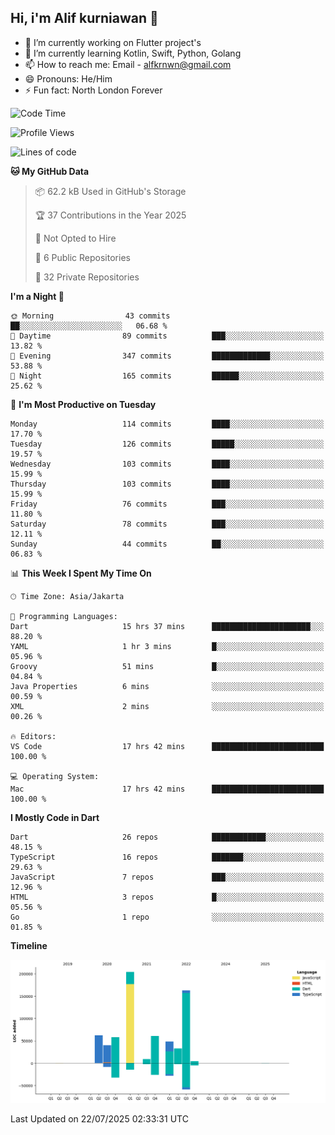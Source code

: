 ## Hi, i'm Alif kurniawan 👋

- 🔭 I’m currently working on Flutter project's
- 🌱 I’m currently learning Kotlin, Swift, Python, Golang
- 📫 How to reach me: Email - alfkrnwn@gmail.com
- 😄 Pronouns: He/Him
- ⚡ Fun fact: North London Forever

<!--START_SECTION:waka-->
![Code Time](http://img.shields.io/badge/Code%20Time-142%20hrs%201%20min-blue)

![Profile Views](http://img.shields.io/badge/Profile%20Views-17-blue)

![Lines of code](https://img.shields.io/badge/From%20Hello%20World%20I%27ve%20Written-683.6%20thousand%20lines%20of%20code-blue)

**🐱 My GitHub Data** 

> 📦 62.2 kB Used in GitHub's Storage 
 > 
> 🏆 37 Contributions in the Year 2025
 > 
> 🚫 Not Opted to Hire
 > 
> 📜 6 Public Repositories 
 > 
> 🔑 32 Private Repositories 
 > 
**I'm a Night 🦉** 

```text
🌞 Morning                43 commits          ██░░░░░░░░░░░░░░░░░░░░░░░   06.68 % 
🌆 Daytime                89 commits          ███░░░░░░░░░░░░░░░░░░░░░░   13.82 % 
🌃 Evening                347 commits         █████████████░░░░░░░░░░░░   53.88 % 
🌙 Night                  165 commits         ██████░░░░░░░░░░░░░░░░░░░   25.62 % 
```
📅 **I'm Most Productive on Tuesday** 

```text
Monday                   114 commits         ████░░░░░░░░░░░░░░░░░░░░░   17.70 % 
Tuesday                  126 commits         █████░░░░░░░░░░░░░░░░░░░░   19.57 % 
Wednesday                103 commits         ████░░░░░░░░░░░░░░░░░░░░░   15.99 % 
Thursday                 103 commits         ████░░░░░░░░░░░░░░░░░░░░░   15.99 % 
Friday                   76 commits          ███░░░░░░░░░░░░░░░░░░░░░░   11.80 % 
Saturday                 78 commits          ███░░░░░░░░░░░░░░░░░░░░░░   12.11 % 
Sunday                   44 commits          ██░░░░░░░░░░░░░░░░░░░░░░░   06.83 % 
```


📊 **This Week I Spent My Time On** 

```text
🕑︎ Time Zone: Asia/Jakarta

💬 Programming Languages: 
Dart                     15 hrs 37 mins      ██████████████████████░░░   88.20 % 
YAML                     1 hr 3 mins         █░░░░░░░░░░░░░░░░░░░░░░░░   05.96 % 
Groovy                   51 mins             █░░░░░░░░░░░░░░░░░░░░░░░░   04.84 % 
Java Properties          6 mins              ░░░░░░░░░░░░░░░░░░░░░░░░░   00.59 % 
XML                      2 mins              ░░░░░░░░░░░░░░░░░░░░░░░░░   00.26 % 

🔥 Editors: 
VS Code                  17 hrs 42 mins      █████████████████████████   100.00 % 

💻 Operating System: 
Mac                      17 hrs 42 mins      █████████████████████████   100.00 % 
```

**I Mostly Code in Dart** 

```text
Dart                     26 repos            ████████████░░░░░░░░░░░░░   48.15 % 
TypeScript               16 repos            ███████░░░░░░░░░░░░░░░░░░   29.63 % 
JavaScript               7 repos             ███░░░░░░░░░░░░░░░░░░░░░░   12.96 % 
HTML                     3 repos             █░░░░░░░░░░░░░░░░░░░░░░░░   05.56 % 
Go                       1 repo              ░░░░░░░░░░░░░░░░░░░░░░░░░   01.85 % 
```



**Timeline**

![Lines of Code chart](https://raw.githubusercontent.com/awanderer11/awanderer11/main/assets/bar_graph.png)


 Last Updated on 22/07/2025 02:33:31 UTC
<!--END_SECTION:waka-->
